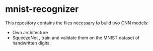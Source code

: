 # mnist-recognizer  
This repository contains the files necessary to build two CNN models:
- Own architecture
- SqueezeNet
, train and validate them on the MNIST dataset of handwritten digits.

